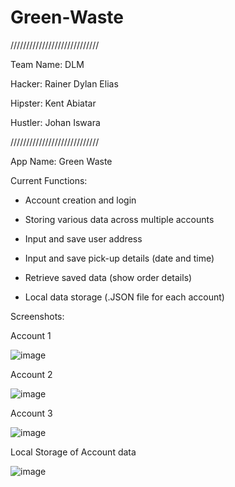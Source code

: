 
# Green-Waste
////////////////////////////

Team Name: DLM

Hacker: Rainer Dylan Elias

Hipster: Kent Abiatar

Hustler: Johan Iswara 

////////////////////////////

App Name: Green Waste

Current Functions:  

- Account creation and login

- Storing various data across multiple accounts
										
- Input and save user address
										
- Input and save pick-up details (date and time)

- Retrieve saved data (show order details)
  
- Local data storage (.JSON file for each account)
  
Screenshots:

Account 1

![image](https://github.com/RainerDylan/Green-Waste/assets/147056133/537bf808-3ebf-42ec-b409-68d07a8e5758)

Account 2

![image](https://github.com/RainerDylan/Green-Waste/assets/147056133/81119256-a344-407d-9445-4802d9ae4675)


Account 3

![image](https://github.com/RainerDylan/Green-Waste/assets/147056133/a479b66d-133a-4035-9f68-b9c626a11806)

Local Storage of Account data

![image](https://github.com/RainerDylan/Green-Waste/assets/147056133/a5f77a5b-20f0-4dc3-a37c-f0270dc48d08)

